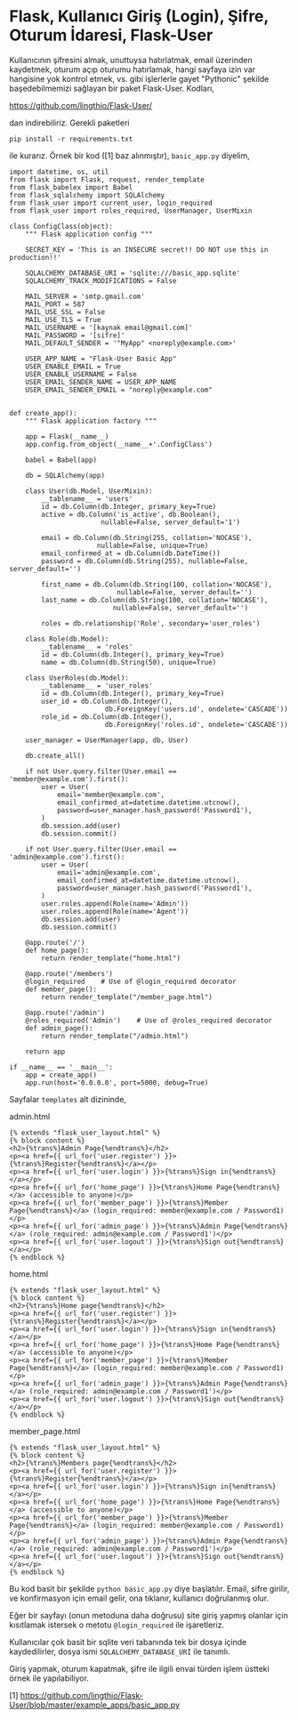 # Flask, Kullanıcı Giriş (Login), Şifre, Oturum İdaresi, Flask-User

Kullanıcının şifresini almak, unuttuysa hatırlatmak, email üzerinden
kaydetmek, oturum açıp oturumu hatırlamak, hangi sayfaya izin var
hangisine yok kontrol etmek, vs. gibi işlerlerle gayet "Pythonic"
şekilde başedebilmemizi sağlayan bir paket Flask-User. Kodları,

https://github.com/lingthio/Flask-User/

dan indirebiliriz. Gerekli paketleri 

```
pip install -r requirements.txt
```

ile kurarız. Örnek bir kod ([1] baz alınmıştır), `basic_app.py` diyelim,

```
import datetime, os, util
from flask import Flask, request, render_template
from flask_babelex import Babel
from flask_sqlalchemy import SQLAlchemy
from flask_user import current_user, login_required
from flask_user import roles_required, UserManager, UserMixin

class ConfigClass(object):
    """ Flask application config """

    SECRET_KEY = 'This is an INSECURE secret!! DO NOT use this in production!!'

    SQLALCHEMY_DATABASE_URI = 'sqlite:///basic_app.sqlite' 
    SQLALCHEMY_TRACK_MODIFICATIONS = False   

    MAIL_SERVER = 'smtp.gmail.com'
    MAIL_PORT = 587
    MAIL_USE_SSL = False
    MAIL_USE_TLS = True
    MAIL_USERNAME = '[kaynak email@gmail.com]'
    MAIL_PASSWORD = '[sifre]'
    MAIL_DEFAULT_SENDER = '"MyApp" <noreply@example.com>'

    USER_APP_NAME = "Flask-User Basic App"
    USER_ENABLE_EMAIL = True       
    USER_ENABLE_USERNAME = False  
    USER_EMAIL_SENDER_NAME = USER_APP_NAME
    USER_EMAIL_SENDER_EMAIL = "noreply@example.com"


def create_app():
    """ Flask application factory """
    
    app = Flask(__name__)
    app.config.from_object(__name__+'.ConfigClass')

    babel = Babel(app)

    db = SQLAlchemy(app)

    class User(db.Model, UserMixin):
        __tablename__ = 'users'
        id = db.Column(db.Integer, primary_key=True)
        active = db.Column('is_active', db.Boolean(),
	                   nullable=False, server_default='1')

        email = db.Column(db.String(255, collation='NOCASE'),
	                  nullable=False, unique=True)
        email_confirmed_at = db.Column(db.DateTime())
        password = db.Column(db.String(255), nullable=False, server_default='')

        first_name = db.Column(db.String(100, collation='NOCASE'),
	                       nullable=False, server_default='')
        last_name = db.Column(db.String(100, collation='NOCASE'),
	                      nullable=False, server_default='')

        roles = db.relationship('Role', secondary='user_roles')

    class Role(db.Model):
        __tablename__ = 'roles'
        id = db.Column(db.Integer(), primary_key=True)
        name = db.Column(db.String(50), unique=True)

    class UserRoles(db.Model):
        __tablename__ = 'user_roles'
        id = db.Column(db.Integer(), primary_key=True)
        user_id = db.Column(db.Integer(),
	                    db.ForeignKey('users.id', ondelete='CASCADE'))
        role_id = db.Column(db.Integer(),
	                    db.ForeignKey('roles.id', ondelete='CASCADE'))

    user_manager = UserManager(app, db, User)

    db.create_all()

    if not User.query.filter(User.email == 'member@example.com').first():
        user = User(
            email='member@example.com',
            email_confirmed_at=datetime.datetime.utcnow(),
            password=user_manager.hash_password('Password1'),
        )
        db.session.add(user)
        db.session.commit()

    if not User.query.filter(User.email == 'admin@example.com').first():
        user = User(
            email='admin@example.com',
            email_confirmed_at=datetime.datetime.utcnow(),
            password=user_manager.hash_password('Password1'),
        )
        user.roles.append(Role(name='Admin'))
        user.roles.append(Role(name='Agent'))
        db.session.add(user)
        db.session.commit()

    @app.route('/')
    def home_page():
        return render_template("home.html")

    @app.route('/members')
    @login_required    # Use of @login_required decorator
    def member_page():
        return render_template("/member_page.html")

    @app.route('/admin')
    @roles_required('Admin')    # Use of @roles_required decorator
    def admin_page():
        return render_template("/admin.html")

    return app

if __name__ == '__main__':
    app = create_app()
    app.run(host='0.0.0.0', port=5000, debug=True)

```

Sayfalar `templates` alt dizininde,

admin.html

```
{% extends "flask_user_layout.html" %}
{% block content %}
<h2>{%trans%}Admin Page{%endtrans%}</h2>
<p><a href={{ url_for('user.register') }}>{%trans%}Register{%endtrans%}</a></p>
<p><a href={{ url_for('user.login') }}>{%trans%}Sign in{%endtrans%}</a></p>
<p><a href={{ url_for('home_page') }}>{%trans%}Home Page{%endtrans%}</a> (accessible to anyone)</p>
<p><a href={{ url_for('member_page') }}>{%trans%}Member Page{%endtrans%}</a> (login_required: member@example.com / Password1)</p>
<p><a href={{ url_for('admin_page') }}>{%trans%}Admin Page{%endtrans%}</a> (role_required: admin@example.com / Password1')</p>
<p><a href={{ url_for('user.logout') }}>{%trans%}Sign out{%endtrans%}</a></p>
{% endblock %}
```

home.html

```
{% extends "flask_user_layout.html" %}
{% block content %}
<h2>{%trans%}Home page{%endtrans%}</h2>
<p><a href={{ url_for('user.register') }}>{%trans%}Register{%endtrans%}</a></p>
<p><a href={{ url_for('user.login') }}>{%trans%}Sign in{%endtrans%}</a></p>
<p><a href={{ url_for('home_page') }}>{%trans%}Home Page{%endtrans%}</a> (accessible to anyone)</p>
<p><a href={{ url_for('member_page') }}>{%trans%}Member Page{%endtrans%}</a> (login_required: member@example.com / Password1)</p>
<p><a href={{ url_for('admin_page') }}>{%trans%}Admin Page{%endtrans%}</a> (role_required: admin@example.com / Password1')</p>
<p><a href={{ url_for('user.logout') }}>{%trans%}Sign out{%endtrans%}</a></p>
{% endblock %}
```
member_page.html

```
{% extends "flask_user_layout.html" %}
{% block content %}
<h2>{%trans%}Members page{%endtrans%}</h2>
<p><a href={{ url_for('user.register') }}>{%trans%}Register{%endtrans%}</a></p>
<p><a href={{ url_for('user.login') }}>{%trans%}Sign in{%endtrans%}</a></p>
<p><a href={{ url_for('home_page') }}>{%trans%}Home Page{%endtrans%}</a> (accessible to anyone)</p>
<p><a href={{ url_for('member_page') }}>{%trans%}Member Page{%endtrans%}</a> (login_required: member@example.com / Password1)</p>
<p><a href={{ url_for('admin_page') }}>{%trans%}Admin Page{%endtrans%}</a> (role_required: admin@example.com / Password1')</p>
<p><a href={{ url_for('user.logout') }}>{%trans%}Sign out{%endtrans%}</a></p>
{% endblock %}

```

Bu kod basit bir şekilde `python basic_app.py` diye başlatılır. Email,
sifre girilir, ve konfirmasyon için email gelir, ona tıklanır,
kullanıcı doğrulanmış olur.

Eğer bir sayfayı (onun metoduna daha doğrusu) site giriş yapmış
olanlar için kısıtlamak istersek o metotu `@login_required` ile
işaretleriz.

Kullanıcılar çok basit bir sqlite veri tabanında tek bir dosya içinde
kaydedilirler, dosya ismi `SQLALCHEMY_DATABASE_URİ` ile tanımlı. 

Giriş yapmak, oturum kapatmak, şifre ile ilgili envai türden işlem
üstteki örnek ile yapılabiliyor.


[1] https://github.com/lingthio/Flask-User/blob/master/example_apps/basic_app.py